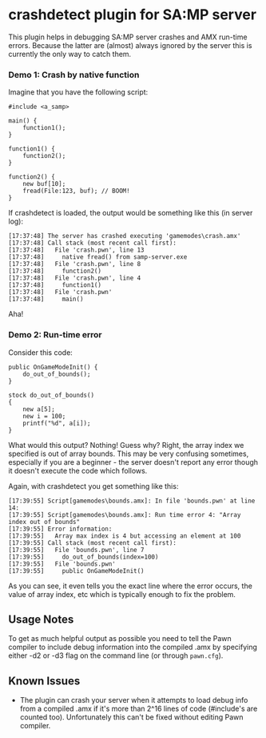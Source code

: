 crashdetect plugin for SA:MP server
===================================

This plugin helps in debugging SA:MP server crashes and AMX run-time errors. Because the latter are (almost) always
ignored by the server this is currently the only way to catch them.

### Demo 1: Crash by native function ###

Imagine that you have the following script:

	#include <a_samp>

	main() {
		function1();
  	}

	function1() {
		function2();
	}

	function2() {
		new buf[10];
		fread(File:123, buf); // BOOM!
	}

If crashdetect is loaded, the output would be something like this (in server log):

	[17:37:48] The server has crashed executing 'gamemodes\crash.amx'
	[17:37:48] Call stack (most recent call first):
	[17:37:48]   File 'crash.pwn', line 13
	[17:37:48]     native fread() from samp-server.exe
	[17:37:48]   File 'crash.pwn', line 8
	[17:37:48]     function2()
	[17:37:48]   File 'crash.pwn', line 4
	[17:37:48]     function1()
	[17:37:48]   File 'crash.pwn'
	[17:37:48]     main()

Aha! 


### Demo 2: Run-time error ###

Consider this code:

	public OnGameModeInit() {
		do_out_of_bounds();
	}

	stock do_out_of_bounds()
	{
		new a[5];
		new i = 100;
		printf("%d", a[i]);
 	}

What would this output? Nothing! Guess why? Right, the array index we specified is out of array bounds. 
This may be very confusing sometimes, especially if you are a beginner - the server doesn't report any error
though it doesn't execute the code which follows.

Again, with crashdetect you get something like this:

	[17:39:55] Script[gamemodes\bounds.amx]: In file 'bounds.pwn' at line 14:
	[17:39:55] Script[gamemodes\bounds.amx]: Run time error 4: "Array index out of bounds"
	[17:39:55] Error information:
	[17:39:55]   Array max index is 4 but accessing an element at 100
	[17:39:55] Call stack (most recent call first):
	[17:39:55]   File 'bounds.pwn', line 7
	[17:39:55]     do_out_of_bounds(index=100)
	[17:39:55]   File 'bounds.pwn'
	[17:39:55]     public OnGameModeInit()

As you can see, it even tells you the exact line where the error occurs, the value of array index, etc which 
is typically enough to fix the problem.

Usage Notes
-----------

To get as much helpful output as possible you need to tell the Pawn compiler to include debug information
into the compiled .amx by specifying either -d2 or -d3 flag on the command line (or through `pawn.cfg`).

Known Issues
------------

*	The plugin can crash your server when it attempts to load debug info from a compiled .amx
	if it's more than 2^16 lines of code (#include's are counted too). Unfortunately this can't be 
	fixed without editing Pawn compiler. 
